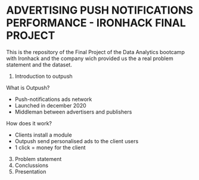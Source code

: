 # ADVERTISING PUSH NOTIFICATIONS PERFORMANCE - IRONHACK FINAL PROJECT

This is the repository of the Final Project of the Data Analytics bootcamp with Ironhack and the company wich provided us the a real problem statement and the dataset. 

1. Introduction to outpush

What is Outpush?
* Push-notifications ads network
* Launched in december 2020
* Middleman between advertisers and publishers

How does it work?
* Clients install a module
* Outpush send personalised ads to the client users
* 1 click = money for the client

3. Problem statement
4. Conclussions
5. Presentation






